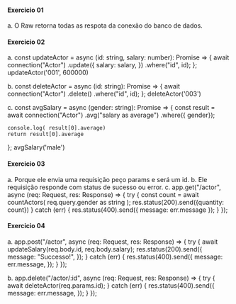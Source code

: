 #### Exercicio 01

a. O Raw retorna todas as respota da conexão do banco de dados.

#### Exercicio 02

a. 
const updateActor = async (id: string, salary: number): Promise<any> => {
  await connection("Actor")
    .update({
      salary: salary,
    })
    .where("id", id);
};
updateActor('001', 600000)

b. 
const deleteActor = async (id: string): Promise<any> => {
  await connection("Actor")
    .delete()
    .where("id", id);
};
deleteActor('003')

c.
const avgSalary = async (gender: string): Promise<any> => {
  const result = await connection("Actor")
    .avg("salary as average")
    .where({ gender});
    
    console.log( result[0].average)
    return result[0].average
};
avgSalary('male')

#### Exercicio 03

a. Porque ele envia uma requisição peço params e será um id.
b. Ele requisição responde com status de sucesso ou error.
c. 
app.get("/actor", async (req: Request, res: Response) => {
  try {
    const count = await countActors(
      req.query.gender as string
    );
    res.status(200).send({quantity: count})
  } catch (err) {
    res.status(400).send({
      message: err.message
    });
  }
});

#### Exercicio 04

a.
app.post("/actor", async (req: Request, res: Response) => {
  try {
    await updateSalary(req.body.id, req.body.salary);
    res.status(200).send({
      message: "Successo!",
    });
  } catch (err) {
    res.status(400).send({
      message: err.message,
    });
  }
});

b.
app.delete("/actor/:id", async (req: Request, res: Response) => {
  try {
    await deleteActor(req.params.id);
  } catch (err) {
    res.status(400).send({
      message: err.message,
    });
  }
});